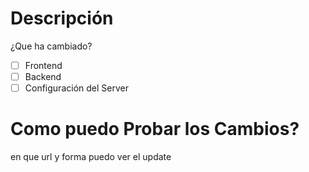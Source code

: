 # Descripción
¿Que ha cambiado?

- [ ] Frontend
- [ ] Backend
- [ ] Configuración del Server

# Como puedo Probar los Cambios?
en que url y forma puedo ver el update
